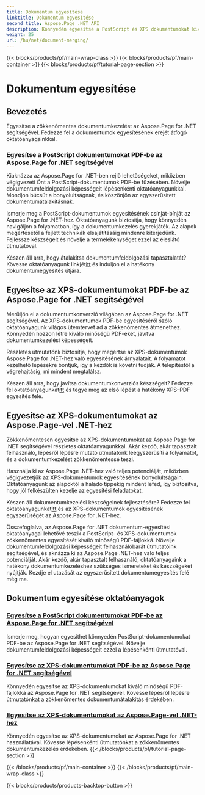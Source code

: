 ```yaml
---
title: Dokumentum egyesítése
linktitle: Dokumentum egyesítése
second_title: Aspose.Page .NET API
description: Könnyedén egyesítse a PostScript és XPS dokumentumokat kiváló minőségű PDF-fájlokká az Aspose.Page for .NET segítségével. Fokozza dokumentumfeldolgozását lépésről lépésre bemutatott oktatóanyagainkkal.
weight: 25
url: /hu/net/document-merging/
---
```


{{< blocks/products/pf/main-wrap-class >}}
{{< blocks/products/pf/main-container >}}
{{< blocks/products/pf/tutorial-page-section >}}

# Dokumentum egyesítése

## Bevezetés

Egyesítse a zökkenőmentes dokumentumkezelést az Aspose.Page for .NET segítségével. Fedezze fel a dokumentumok egyesítésének erejét átfogó oktatóanyagainkkal.

### Egyesítse a PostScript dokumentumokat PDF-be az Aspose.Page for .NET segítségével
Kiaknázza az Aspose.Page for .NET-ben rejlő lehetőségeket, miközben végigvezeti Önt a PostScript-dokumentumok PDF-be fűzésében. Növelje dokumentumfeldolgozási képességeit lépésenkénti oktatóanyagunkkal. Mondjon búcsút a bonyolultságnak, és köszönjön az egyszerűsített dokumentumátalakításnak.

Ismerje meg a PostScript-dokumentumok egyesítésének csínját-bínját az Aspose.Page for .NET-hez. Oktatóanyagunk biztosítja, hogy könnyedén navigáljon a folyamatban, így a dokumentumkezelés gyerekjáték. Az alapok megértésétől a fejlett technikák elsajátításáig mindenre kiterjedünk. Fejlessze készségeit és növelje a termelékenységet ezzel az éleslátó útmutatóval.

 Készen áll arra, hogy átalakítsa dokumentumfeldolgozási tapasztalatát? Kövesse oktatóanyagunk linkjét[itt](./merge-postscript-documents-into-pdf/) és induljon el a hatékony dokumentumegyesítés útjára.

## Egyesítse az XPS-dokumentumokat PDF-be az Aspose.Page for .NET segítségével
Merüljön el a dokumentumkonverzió világában az Aspose.Page for .NET segítségével. Az XPS-dokumentumok PDF-be egyesítéséről szóló oktatóanyagunk világos ütemtervet ad a zökkenőmentes átmenethez. Könnyedén hozzon létre kiváló minőségű PDF-eket, javítva dokumentumkezelési képességeit.

Részletes útmutatónk biztosítja, hogy megértse az XPS-dokumentumok Aspose.Page for .NET-hez való egyesítésének árnyalatait. A folyamatot kezelhető lépésekre bontjuk, így a kezdők is követni tudják. A telepítéstől a végrehajtásig, mi mindent megtalálsz.

 Készen áll arra, hogy javítsa dokumentumkonverziós készségeit? Fedezze fel oktatóanyagunkat[itt](./merge-xps-documents-into-pdf/) és tegye meg az első lépést a hatékony XPS–PDF egyesítés felé.

## Egyesítse az XPS-dokumentumokat az Aspose.Page-vel .NET-hez
Zökkenőmentesen egyesítse az XPS-dokumentumokat az Aspose.Page for .NET segítségével részletes oktatóanyagunkkal. Akár kezdő, akár tapasztalt felhasználó, lépésről lépésre mutató útmutatónk leegyszerűsíti a folyamatot, és a dokumentumkezelést zökkenőmentessé teszi.

Használja ki az Aspose.Page .NET-hez való teljes potenciálját, miközben végigvezetjük az XPS-dokumentumok egyesítésének bonyolultságain. Oktatóanyagunk az alapoktól a haladó tippekig mindent lefed, így biztosítva, hogy jól felkészülten kezelje az egyesítési feladatokat.

 Készen áll dokumentumkezelési készségeinek fejlesztésére? Fedezze fel oktatóanyagunkat[itt](./merge-xps-documents/) és az XPS-dokumentumok egyesítésének egyszerűségét az Aspose.Page for .NET-hez.

Összefoglalva, az Aspose.Page for .NET dokumentum-egyesítési oktatóanyagai lehetővé teszik a PostScript- és XPS-dokumentumok zökkenőmentes egyesítését kiváló minőségű PDF-fájlokká. Növelje dokumentumfeldolgozási képességeit felhasználóbarát útmutatóink segítségével, és aknázza ki az Aspose.Page .NET-hez való teljes potenciálját. Akár kezdő, akár tapasztalt felhasználó, oktatóanyagaink a hatékony dokumentumkezeléshez szükséges ismereteket és készségeket nyújtják. Kezdje el utazását az egyszerűsített dokumentumegyesítés felé még ma.
## Dokumentum egyesítése oktatóanyagok
### [Egyesítse a PostScript dokumentumokat PDF-be az Aspose.Page for .NET segítségével](./merge-postscript-documents-into-pdf/)
Ismerje meg, hogyan egyesíthet könnyedén PostScript-dokumentumokat PDF-be az Aspose.Page for .NET segítségével. Növelje dokumentumfeldolgozási képességeit ezzel a lépésenkénti útmutatóval.
### [Egyesítse az XPS-dokumentumokat PDF-be az Aspose.Page for .NET segítségével](./merge-xps-documents-into-pdf/)
Könnyedén egyesítse az XPS-dokumentumokat kiváló minőségű PDF-fájlokká az Aspose.Page for .NET segítségével. Kövesse lépésről lépésre útmutatónkat a zökkenőmentes dokumentumátalakítás érdekében.
### [Egyesítse az XPS-dokumentumokat az Aspose.Page-vel .NET-hez](./merge-xps-documents/)
Könnyedén egyesítse az XPS-dokumentumokat az Aspose.Page for .NET használatával. Kövesse lépésenkénti útmutatónkat a zökkenőmentes dokumentumkezelés érdekében.
{{< /blocks/products/pf/tutorial-page-section >}}

{{< /blocks/products/pf/main-container >}}
{{< /blocks/products/pf/main-wrap-class >}}

{{< blocks/products/products-backtop-button >}}
